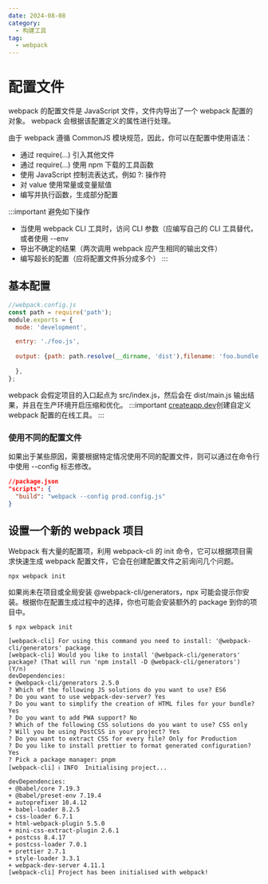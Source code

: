 ```yaml
---
date: 2024-08-08
category:
  - 构建工具
tag:
  - webpack
---
```


# 配置文件

 webpack 的配置文件是 JavaScript 文件，文件内导出了一个 webpack 配置的对象。 webpack 会根据该配置定义的属性进行处理。

由于 webpack 遵循 CommonJS 模块规范，因此，你可以在配置中使用语法：
- 通过 require(...) 引入其他文件
- 通过 require(...) 使用 npm 下载的工具函数
- 使用 JavaScript 控制流表达式，例如 ?: 操作符
- 对 value 使用常量或变量赋值
- 编写并执行函数，生成部分配置

:::important 避免如下操作
- 当使用 webpack CLI 工具时，访问 CLI 参数（应编写自己的 CLI 工具替代，或者使用 --env
- 导出不确定的结果（两次调用 webpack 应产生相同的输出文件）
- 编写超长的配置（应将配置文件拆分成多个）
:::

## 基本配置
```js
//webpack.config.js
const path = require('path');
module.exports = {
  mode: 'development',

  entry: './foo.js',
  
  output: {path: path.resolve(__dirname, 'dist'),filename: 'foo.bundle.js',
  
  },
};
```
webpack 会假定项目的入口起点为 src/index.js，然后会在 dist/main.js 输出结果，并且在生产环境开启压缩和优化。
:::important
[createapp.dev](https://createapp.dev/webpack)创建自定义 webpack 配置的在线工具。
:::

### 使用不同的配置文件

如果出于某些原因，需要根据特定情况使用不同的配置文件，则可以通过在命令行中使用 --config 标志修改。
```json
//package.json
"scripts": {
  "build": "webpack --config prod.config.js"
}
```
## 设置一个新的 webpack 项目

Webpack 有大量的配置项，利用 webpack-cli 的 init 命令，它可以根据项目需求快速生成 webpack 配置文件，它会在创建配置文件之前询问几个问题。
```
npx webpack init
```
如果尚未在项目或全局安装 @webpack-cli/generators，npx 可能会提示你安装。根据你在配置生成过程中的选择，你也可能会安装额外的 package 到你的项目中。
```
$ npx webpack init

[webpack-cli] For using this command you need to install: '@webpack-cli/generators' package.
[webpack-cli] Would you like to install '@webpack-cli/generators' package? (That will run 'npm install -D @webpack-cli/generators') (Y/n)
devDependencies:
+ @webpack-cli/generators 2.5.0
? Which of the following JS solutions do you want to use? ES6
? Do you want to use webpack-dev-server? Yes
? Do you want to simplify the creation of HTML files for your bundle? Yes
? Do you want to add PWA support? No
? Which of the following CSS solutions do you want to use? CSS only
? Will you be using PostCSS in your project? Yes
? Do you want to extract CSS for every file? Only for Production
? Do you like to install prettier to format generated configuration? Yes
? Pick a package manager: pnpm
[webpack-cli] ℹ INFO  Initialising project...

devDependencies:
+ @babel/core 7.19.3
+ @babel/preset-env 7.19.4
+ autoprefixer 10.4.12
+ babel-loader 8.2.5
+ css-loader 6.7.1
+ html-webpack-plugin 5.5.0
+ mini-css-extract-plugin 2.6.1
+ postcss 8.4.17
+ postcss-loader 7.0.1
+ prettier 2.7.1
+ style-loader 3.3.1
+ webpack-dev-server 4.11.1
[webpack-cli] Project has been initialised with webpack!
```